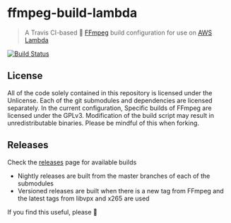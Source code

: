 # ffmpeg-build-lambda

> A Travis CI-based :construction_worker: [FFmpeg](https://ffmpeg.org/) build configuration for use on [AWS Lambda](https://aws.amazon.com/lambda/)

[![Build Status](https://travis-ci.org/binoculars/ffmpeg-build-lambda.svg?branch=master)](https://travis-ci.org/binoculars/ffmpeg-build-lambda)

## License
All of the code solely contained in this repository is licensed under the Unlicense. Each of the git submodules and
dependencies are licensed separately. In the current configuration, Specific builds of FFmpeg are licensed under the GPLv3.
Modification of the build script may result in unredistributable binaries. Please be mindful of this when forking.

## Releases
Check the [releases](https://github.com/binoculars/ffmpeg-build-lambda/releases) page for available builds
* Nightly releases are built from the master branches of each of the submodules
* Versioned releases are built when there is a new tag from FFmpeg and the latest tags from libvpx and x265 are used

If you find this useful, please :star2:
